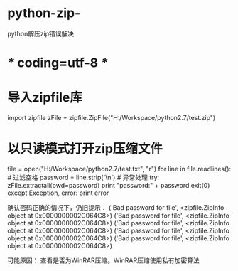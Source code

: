 # python-zip-
python解压zip错误解决

# _*_ coding=utf-8 _*_
# 导入zipfile库
import zipfile
zFile = zipfile.ZipFile("H:/Workspace/python2.7/test.zip")
# 以只读模式打开zip压缩文件
file = open("H:/Workspace/python2.7/test.txt", "r")
for line in file.readlines():
    # 过滤空格
    password = line.strip('\n')
    # 异常处理
    try:
        zFile.extractall(pwd=password)
        print "password:" + password
        exit(0)
    except Exception, error:
        print error
        
确认密码正确的情况下，仍旧提示：
  ('Bad password for file', <zipfile.ZipInfo object at 0x0000000002C064C8>)
  ('Bad password for file', <zipfile.ZipInfo object at 0x0000000002C064C8>)
  ('Bad password for file', <zipfile.ZipInfo object at 0x0000000002C064C8>)
  ('Bad password for file', <zipfile.ZipInfo object at 0x0000000002C064C8>)
  ('Bad password for file', <zipfile.ZipInfo object at 0x0000000002C064C8>)
  
可能原因：
  查看是否为WinRAR压缩。WinRAR压缩使用私有加密算法
  
